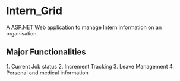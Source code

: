 # Intern_Grid
A ASP.NET Web application to manage Intern information on an organisation.
<h2> Major Functionalities</h2>
1. Current Job status
2. Increment Tracking
3. Leave Management
4. Personal and medical information
